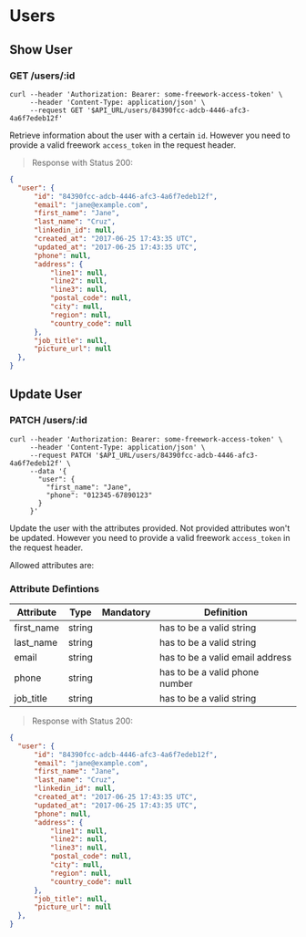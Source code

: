 # Users

## Show User
### GET /users/:id

```shell
curl --header 'Authorization: Bearer: some-freework-access-token' \
     --header 'Content-Type: application/json' \
     --request GET '$API_URL/users/84390fcc-adcb-4446-afc3-4a6f7edeb12f'
```

Retrieve information about the user with a certain `id`.
However you need to provide a valid freework `access_token` in the request header.

> Response with Status 200:

```json
{
  "user": {
      "id": "84390fcc-adcb-4446-afc3-4a6f7edeb12f",
      "email": "jane@example.com",
      "first_name": "Jane",
      "last_name": "Cruz",
      "linkedin_id": null,
      "created_at": "2017-06-25 17:43:35 UTC",
      "updated_at": "2017-06-25 17:43:35 UTC",
      "phone": null,
      "address": {
          "line1": null,
          "line2": null,
          "line3": null,
          "postal_code": null,
          "city": null,
          "region": null,
          "country_code": null
      },
      "job_title": null,
      "picture_url": null
  },
}
```

## Update User
### PATCH /users/:id

```shell
curl --header 'Authorization: Bearer: some-freework-access-token' \
     --header 'Content-Type: application/json' \
     --request PATCH '$API_URL/users/84390fcc-adcb-4446-afc3-4a6f7edeb12f' \
     --data '{
       "user": {
         "first_name": "Jane",
         "phone": "012345-67890123"
       }
     }'
```

Update the user with the attributes provided. Not provided attributes won't be updated.
However you need to provide a valid freework `access_token` in the request header.

Allowed attributes are:

### Attribute Defintions

Attribute	| Type | Mandatory |Definition
----------|------|-----------|----------
first_name | string |  | has to be a valid string
last_name | string |  | has to be a valid string
email | string |  | has to be a valid email address
phone | string |  | has to be a valid phone number
job_title | string |  | has to be a valid string

> Response with Status 200:

```json
{
  "user": {
      "id": "84390fcc-adcb-4446-afc3-4a6f7edeb12f",
      "email": "jane@example.com",
      "first_name": "Jane",
      "last_name": "Cruz",
      "linkedin_id": null,
      "created_at": "2017-06-25 17:43:35 UTC",
      "updated_at": "2017-06-25 17:43:35 UTC",
      "phone": null,
      "address": {
          "line1": null,
          "line2": null,
          "line3": null,
          "postal_code": null,
          "city": null,
          "region": null,
          "country_code": null
      },
      "job_title": null,
      "picture_url": null
  },
}
```

